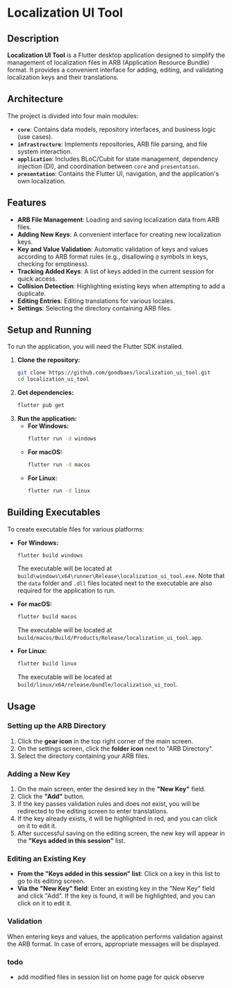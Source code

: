 # Localization UI Tool

## Description

**Localization UI Tool** is a Flutter desktop application designed to simplify the management of localization files in ARB (Application Resource Bundle) format. It provides a convenient interface for adding, editing, and validating localization keys and their translations.

## Architecture

The project is divided into four main modules:

*   **`core`**: Contains data models, repository interfaces, and business logic (use cases).
*   **`infrastructure`**: Implements repositories, ARB file parsing, and file system interaction.
*   **`application`**: Includes BLoC/Cubit for state management, dependency injection (DI), and coordination between `core` and `presentation`.
*   **`presentation`**: Contains the Flutter UI, navigation, and the application's own localization.

## Features

*   **ARB File Management**: Loading and saving localization data from ARB files.
*   **Adding New Keys**: A convenient interface for creating new localization keys.
*   **Key and Value Validation**: Automatic validation of keys and values according to ARB format rules (e.g., disallowing `@` symbols in keys, checking for emptiness).
*   **Tracking Added Keys**: A list of keys added in the current session for quick access.
*   **Collision Detection**: Highlighting existing keys when attempting to add a duplicate.
*   **Editing Entries**: Editing translations for various locales.
*   **Settings**: Selecting the directory containing ARB files.

## Setup and Running

To run the application, you will need the Flutter SDK installed.

1.  **Clone the repository:**
    ```bash
    git clone https://github.com/goodbaes/localization_ui_tool.git
    cd localization_ui_tool
    ```
2.  **Get dependencies:**
    ```bash
    flutter pub get
    ```
3.  **Run the application:**
    *   **For Windows:**
        ```bash
        flutter run -d windows
        ```
    *   **For macOS:**
        ```bash
        flutter run -d macos
        ```
    *   **For Linux:**
        ```bash
        flutter run -d linux
        ```

## Building Executables

To create executable files for various platforms:

*   **For Windows:**
    ```bash
    flutter build windows
    ```
    The executable will be located at `build\windows\x64\runner\Release\localization_ui_tool.exe`. Note that the `data` folder and `.dll` files located next to the executable are also required for the application to run.

*   **For macOS:**
    ```bash
    flutter build macos
    ```
    The executable will be located at `build/macos/Build/Products/Release/localization_ui_tool.app`.

*   **For Linux:**
    ```bash
    flutter build linux
    ```
    The executable will be located at `build/linux/x64/release/bundle/localization_ui_tool`.

## Usage

### Setting up the ARB Directory

1.  Click the **gear icon** in the top right corner of the main screen.
2.  On the settings screen, click the **folder icon** next to "ARB Directory".
3.  Select the directory containing your ARB files.

### Adding a New Key

1.  On the main screen, enter the desired key in the **"New Key"** field.
2.  Click the **"Add"** button.
3.  If the key passes validation rules and does not exist, you will be redirected to the editing screen to enter translations.
4.  If the key already exists, it will be highlighted in red, and you can click on it to edit it.
5.  After successful saving on the editing screen, the new key will appear in the **"Keys added in this session"** list.

### Editing an Existing Key

*   **From the "Keys added in this session" list**: Click on a key in this list to go to its editing screen.
*   **Via the "New Key" field**: Enter an existing key in the "New Key" field and click "Add". If the key is found, it will be highlighted, and you can click on it to edit it.

### Validation

When entering keys and values, the application performs validation against the ARB format. In case of errors, appropriate messages will be displayed.


### todo 

- add modified files in session list on home page for quick observe